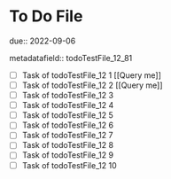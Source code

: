 # To Do File

due:: 2022-09-06

metadatafield:: todoTestFile_12_81

- [ ] Task of todoTestFile_12 1 [[Query me]]
- [ ] Task of todoTestFile_12 2 [[Query me]]
- [ ] Task of todoTestFile_12 3
- [ ] Task of todoTestFile_12 4
- [ ] Task of todoTestFile_12 5
- [ ] Task of todoTestFile_12 6
- [ ] Task of todoTestFile_12 7
- [ ] Task of todoTestFile_12 8
- [ ] Task of todoTestFile_12 9
- [ ] Task of todoTestFile_12 10